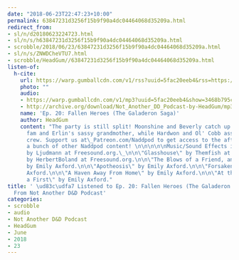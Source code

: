 ```yaml
---
date: "2018-06-23T22:47:23+10:00"
permalink: 63847231d3256f15b9f90a4dc04464068d35209a.html
redirect_from:
- sl/n/d20180623224723.html
- sl/n/s/h63847231d3256f15b9f90a4dc04464068d35209a.html
- scrobble/2018/06/23/63847231d3256f15b9f90a4dc04464068d35209a.html
- sl/n/s/ZNWDCheVTU7.html
- scrobble/HeadGum//63847231d3256f15b9f90a4dc04464068d35209a.html
listen-of:
  h-cite:
    url: https://warp.gumballcdn.com/v1/rss?uuid=5fac20eeb4&rss=https://rss.art19.com/not-another-d-and-d-podcast
    photo: ""
    audio:
    - https://warp.gumballcdn.com/v1/mp3?uuid=5fac20eeb4&show=3468b795cd&mp3=http://rss.art19.com/episodes/03ec91a7-86d8-4863-9987-cfd06f2b701b.mp3
    - http://archive.org/download/Not_Another_DD_Podcast-by-HeadGum/mp3
    name: 'Ep. 20: Fallen Heroes (The Galaderon Saga)'
    author: HeadGum
    content: "The party is still split! Moonshine and Beverly catch up with Bev's
      fam and Erlin's sassy grandmother, while Hardwon and Ol' Cobb assemble a rescue
      crew. Support us at\_Patreon.com/Naddpod to get access to the after-show and
      a bunch of other Naddpod content! \n\n\n\n\nMusic/Sound Effects include:\n\n\"Grenade\"
      by Ljudmann at Freesound.org.\_\n\n\"Glasshouse\" by Themfish at Freesound.org.\n\n\"CINEMATICBOOMNORM\"
      by HerbertBoland at Freesound.org.\n\n\"The Blows of a Friend, and Not a Foe\"
      by Emily Axford.\n\n\"Apotheosis\" by Emily Axford.\n\n\"Forsaken\" by Emily
      Axford.\n\n\"A Haven Away From Home\" by Emily Axford.\n\n\"At the Last Minute,
      a First\" by Emily Axford."
title: ' \ud83c\udfa7 Listened to Ep. 20: Fallen Heroes (The Galaderon Saga) by HeadGum
  From Not Another D&D Podcast'
categories:
- scrobble
- audio
- Not Another D&D Podcast
- HeadGum
- June
- 2018
- 23
---
```


